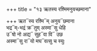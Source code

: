 +++
title = "१३ ऋतस्य रश्मिमनुयच्छमाना"

+++
ऋत᳓स्य रश्मि᳓म् अनुय᳓छमाना  
भद्र᳓म्-भद्रं क्र᳓तुम् अस्मा᳓सु धेहि  
उ᳓षो नो अद्य᳓ सुह᳓वा वि᳓ उछ  
अस्मा᳓सु रा᳓यो मघ᳓वत्सु च स्युः